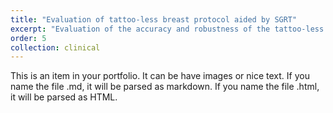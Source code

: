 ```yaml
---
title: "Evaluation of tattoo-less breast protocol aided by SGRT"
excerpt: "Evaluation of the accuracy and robustness of the tattoo-less setup approach for the right-breast treatment aided by AlignRT TM <br/><img src='/images/500x300.png'>"
order: 5
collection: clinical
---
```


This is an item in your portfolio. It can be have images or nice text. If you name the file .md, it will be parsed as markdown. If you name the file .html, it will be parsed as HTML. 
